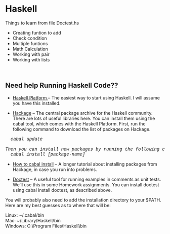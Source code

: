 # Haskell

Things to learn from file Doctest.hs
- Creating funtion to add
- Check condition
- Multiple funtions
- Math Calculation
-  Working with pair
- Working with lists
<br>
<h2>Need help Running Haskell Code??</h2>

- <a href="https://www.haskell.org/platform/">Haskell Platform </a>– The easiest way to start using Haskell. I will assume you have this installed.

- <a href="https://hackage.haskell.org/">Hackage</a> – The central package archive for the Haskell community. There are lots of useful libraries here. You can install them using the cabal tool, which comes with the Haskell Platform. First, run the following command to download the list of packages on Hackage.
<pre>
  <i style="font-family:Lucida Console,Courier,monospace">cabal update

Then you can install new packages by running the following command.
  cabal install [package-name]</i>
</pre>
- <a href="https://www.fpcomplete.com/user/simonmichael/how-to-cabal-install">How to cabal install</a> – A longer tutorial about installing packages from Hackage, in case you run into problems.

- <a href="https://hackage.haskell.org/package/doctest">Doctest</a> – A useful tool for running examples in comments as unit tests. We’ll use this in some Homework assignments. You can install doctest using cabal install doctest, as described above.

You will probably also need to add the installation directory to your $PATH. Here are my best guesses as to where that will be:

Linux: ~/.cabal/bin <br>
Mac: ~/Library/Haskell/bin <br>
Windows: C:\Program Files\Haskell\bin

